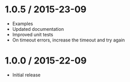1.0.5 / 2015-23-09
==================

  * Examples
  * Updated documentation
  * Improved unit tests
  * On timeout errors, increase the timeout and try again
  

1.0.0 / 2015-22-09
==================

  * Initial release
